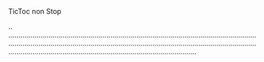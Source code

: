 TicToc non Stop

..
......................................................................................................................................................................................................................................................................................................................................................